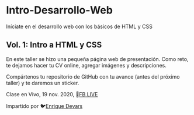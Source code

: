 # Intro-Desarrollo-Web
Iníciate en el desarrollo web con los básicos de HTML y CSS

## Vol. 1: Intro a HTML y CSS
En este taller se hizo una pequeña página web de presentación. Como reto, te dejamos hacer tu CV online, agregar imágenes y descripciones.

Compártenos tu repositorio de GitHub con tu avance (antes del próximo taller) y te daremos un sticker.

Clase en Vivo, 19 nov. 2020, 🔴[FB LIVE](https://www.facebook.com/dscipnupiita/videos/188102369587236)

Impartido por 🐦[Enrique Devars](https://twitter.com/codevars)
